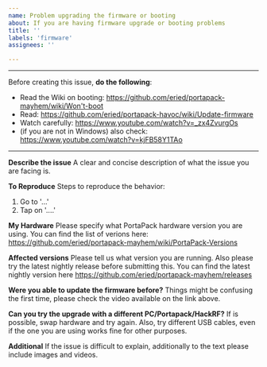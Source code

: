 ```yaml
---
name: Problem upgrading the firmware or booting
about: If you are having firmware upgrade or booting problems
title: ''
labels: 'firmware'
assignees: ''

---
```


----
Before creating this issue, **do the following**: 
* Read the Wiki on booting: https://github.com/eried/portapack-mayhem/wiki/Won't-boot
* Read: https://github.com/eried/portapack-havoc/wiki/Update-firmware
* Watch carefully: https://www.youtube.com/watch?v=_zx4ZvurgOs
* (if you are not in Windows) also check: https://www.youtube.com/watch?v=kjFB58Y1TAo

----

**Describe the issue**
A clear and concise description of what the issue you are facing is. 

**To Reproduce**
Steps to reproduce the behavior:
1. Go to '...'
2. Tap on '....'


**My Hardware**
Please specify what PortaPack hardware version you are using. You can find the list of verions here: https://github.com/eried/portapack-mayhem/wiki/PortaPack-Versions

**Affected versions**
Please tell us what version you are running. 
Also please try the latest nightly release before submitting this. 
You can find the latest nightly version here https://github.com/eried/portapack-mayhem/releases

**Were you able to update the firmware before?**
Things might be confusing the first time, please check the video available on the link above.

**Can you try the upgrade with a different PC/Portapack/HackRF?**
If is possible, swap hardware and try again. Also, try different USB cables, even if the one you are using works fine for other purposes.

**Additional**
If the issue is difficult to explain, additionally to the text please include images and videos.
